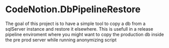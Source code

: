 # CodeNotion.DbPipelineRestore

The goal of this project is to have a simple tool to copy a db from a sqlServer instance and restore it elsewhere.
This is usefull in a release pipeline enviroment where you might want to copy the production db inside the pre prod server while running anonymizing script
